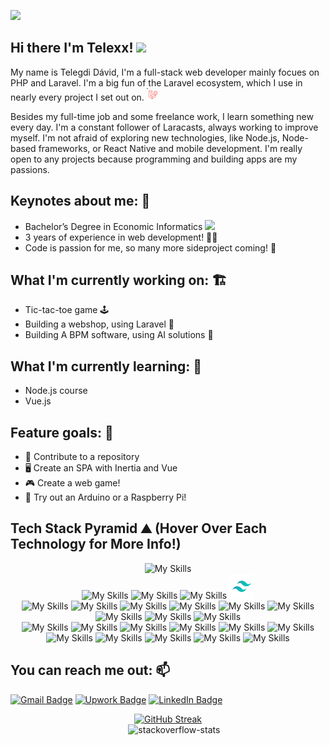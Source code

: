 ![](https://komarev.com/ghpvc/?username=Telexx12&color=green)
## Hi there I'm Telexx! <img src="https://media.tenor.com/AUHgwWxTw14AAAAi/dm4uz3-foekoe.gif" width="25">


My name is Telegdi Dávid, I'm a full-stack web developer mainly focues on PHP and Laravel. I'm a big fun of the Laravel ecosystem, which I use in nearly every project I set out on. <svg xmlns="http://www.w3.org/2000/svg" width="20" height="20" fill="none" viewBox="0 0 256 256"><rect width="20" height="20" fill="#242938" rx="60"/><path fill="#FF2D20" fill-rule="evenodd" d="M215.846 78.3138C215.91 78.5572 215.944 78.8083 215.944 79.0605V118.26C215.944 118.763 215.813 119.257 215.565 119.692C215.316 120.128 214.958 120.489 214.528 120.739L182.082 139.681V177.226C182.082 178.248 181.547 179.191 180.673 179.706L112.945 219.241C112.79 219.33 112.621 219.387 112.452 219.448C112.388 219.47 112.329 219.509 112.262 219.527C111.788 219.653 111.291 219.653 110.817 219.527C110.74 219.505 110.669 219.462 110.595 219.434C110.44 219.377 110.278 219.327 110.13 219.241L42.4164 179.706C41.9862 179.455 41.6288 179.094 41.3801 178.659C41.1314 178.224 41.0003 177.729 41 177.226V59.6288C41 59.3715 41.0352 59.1214 41.0986 58.8785C41.1198 58.7963 41.1691 58.7213 41.1973 58.6391C41.2501 58.4891 41.2995 58.3355 41.377 58.1961C41.4298 58.1032 41.5073 58.0282 41.5708 57.9425C41.6518 57.8281 41.7258 57.7102 41.8209 57.6102C41.9019 57.528 42.0076 57.4673 42.0993 57.3959C42.2014 57.3101 42.293 57.2172 42.4093 57.1493H42.4128L76.2714 37.3818C76.7001 37.1317 77.1861 37 77.6807 37C78.1753 37 78.6613 37.1317 79.09 37.3818L112.949 57.1493H112.956C113.068 57.2208 113.164 57.3101 113.266 57.3923C113.357 57.4637 113.459 57.528 113.54 57.6066C113.639 57.7102 113.71 57.8281 113.794 57.9425C113.854 58.0282 113.935 58.1032 113.984 58.1961C114.065 58.339 114.111 58.4891 114.168 58.6391C114.196 58.7213 114.245 58.7963 114.266 58.8821C114.331 59.1255 114.364 59.3766 114.365 59.6288V133.079L142.579 116.606V79.0569C142.579 78.8068 142.614 78.5531 142.678 78.3138C142.703 78.228 142.748 78.153 142.777 78.0708C142.833 77.9208 142.882 77.7672 142.96 77.6278C143.013 77.5349 143.09 77.4599 143.15 77.3742C143.235 77.2598 143.305 77.1419 143.404 77.0419C143.485 76.9597 143.587 76.899 143.679 76.8275C143.784 76.7418 143.876 76.6489 143.989 76.581H143.993L177.855 56.8135C178.283 56.563 178.769 56.4311 179.264 56.4311C179.759 56.4311 180.245 56.563 180.673 56.8135L214.532 76.581C214.652 76.6525 214.743 76.7418 214.849 76.824C214.937 76.8954 215.039 76.9597 215.12 77.0383C215.219 77.1419 215.289 77.2598 215.374 77.3742C215.437 77.4599 215.515 77.5349 215.564 77.6278C215.645 77.7672 215.691 77.9208 215.747 78.0708C215.779 78.153 215.825 78.228 215.846 78.3138H215.846ZM210.3 116.606V84.0086L198.451 90.9253L182.082 100.482V133.079L210.303 116.606H210.3ZM176.441 175.572V142.954L160.34 152.279L114.361 178.888V211.813L176.441 175.572ZM46.6443 64.5769V175.572L108.717 211.81V178.891L76.289 160.281L76.2784 160.274L76.2643 160.267C76.1551 160.203 76.0635 160.11 75.9613 160.031C75.8732 159.96 75.7711 159.903 75.6936 159.824L75.6866 159.814C75.595 159.724 75.5315 159.614 75.454 159.513C75.3835 159.417 75.299 159.335 75.2426 159.235L75.2386 159.224C75.1752 159.117 75.1364 158.988 75.0906 158.867C75.0448 158.76 74.9849 158.66 74.9568 158.545V158.541C74.9216 158.406 74.9145 158.263 74.9004 158.123C74.8863 158.016 74.8581 157.909 74.8581 157.802V157.795V81.0505L58.493 71.49L46.6443 64.5805V64.5769ZM77.6842 43.1624L49.4735 59.6288L77.6772 76.0951L105.884 59.6252L77.6772 43.1624H77.6842ZM92.3551 145.926L108.721 136.373V64.5769L96.8719 71.4936L80.5029 81.0504V152.847L92.3551 145.926ZM179.264 62.5941L151.056 79.0605L179.264 95.5268L207.467 79.0569L179.264 62.5941ZM176.441 100.482L160.072 90.9253L148.224 84.0086V116.606L164.589 126.159L176.441 133.079V100.482ZM111.536 173.94L152.909 149.988L173.591 138.02L145.405 121.564L112.952 140.51L83.3743 157.777L111.536 173.94Z" clip-rule="evenodd"/></svg>

Besides my full-time job and some freelance work, I learn something new every day. I'm a constant follower of Laracasts, always working to improve myself. I'm not afraid of exploring new technologies, like Node.js, Node-based frameworks, or React Native and mobile development. I'm really open to any projects because programming and building apps are my passions.

## Keynotes about me: 📌

- Bachelor’s Degree in Economic Informatics <img src="https://media.tenor.com/0ENB5HuTH0gAAAAi/trophy-beker.gif" width="25">
- 3️ years of experience in web development! 👨‍💻
- Code is passion for me, so many more sideproject coming! 🌱

## What I'm currently working on: 🏗️

- Tic-tac-toe game 🕹️
- Building a webshop, using Laravel 🏪
- Building A BPM software, using AI solutions 🤖

## What I'm currently learning: 📖

- Node.js course
- Vue.js

## Feature goals: 🎯

- 🌟 Contribute to a repository
- 🖥️ Create an SPA with Inertia and Vue
- 🎮 Create a web game!
- 🔌 Try out an Arduino or a Raspberry Pi!

## Tech Stack Pyramid ⛰️ (Hover Over Each Technology for More Info!)

<div>
    <div align="center">
        <img src="https://skillicons.dev/icons?i=laravel&theme=dark" alt="My Skills" width="40px" height="40px" title="Top Tier 🌟 Laravel 🌟 The Most Important Technology in My Stack 🌟 Absolutely GameChanger"/>
    </div>
    <div align="center">
        <img src="https://github.com/user-attachments/assets/3361b981-3236-48a2-a5d4-5699eb109112" alt="My Skills" width="40px" height="40px" title="Tier 2 ⚙️ Livewire ⚙️ The Best What I Can Wish as a Full-Stack Developer"/>
        <img src="https://skillicons.dev/icons?i=alpinejs&theme=dark" alt="My Skills"  width="40px" height="40px" title="Tier 2 ⚙️ Alpine.js ⚙️ With Alpine.js and Livewire, There Are No Limits to My Creativity!"/>
        <img src="https://skillicons.dev/icons?i=vue&theme=dark" alt="My Skills"  width="40px" height="40px" title="Tier 2 ⚙️ Vue.js ⚙️ The Framework I Rely On for Building Dynamic SPAs"/>
        <img src="/assets/tailwindcss.png" alt="My Skills" height="40px" width="40px" title="Tier 2 ⚙️ Tailwind CSS ⚙️ The Foundation of All My Designs"
    </div>
    <div align="center">
        <img src="https://skillicons.dev/icons?i=css&theme=dark" alt="My Skills"  width="40px" height="40px" title="Tier 3 🧱 CSS 🧱 Like a Brick in the House"/>    
        <img src="https://skillicons.dev/icons?i=html&theme=dark" alt="My Skills"  width="40px" height="40px" title="Tier 3 🧱 HTML 🧱 Like a Brick in the House"/>
        <img src="https://skillicons.dev/icons?i=mysql&theme=dark" alt="My Skills"  width="40px" height="40px" title="Tier 3 🧱 MySQL 🧱 Like a Brick in the House"/>
        <img src="https://skillicons.dev/icons?i=js&theme=dark" alt="My Skills"  width="40px" height="40px" title="Tier 3 🧱 JavaScript 🧱 Like a Brick in the House"/>
        <img src="https://skillicons.dev/icons?i=php&theme=dark" alt="My Skills"  width="40px" height="40px" title="Tier 3 🧱 PHP 🧱 Like a Brick in the House"/>
        <img src="https://skillicons.dev/icons?i=github&theme=dark" alt="My Skills"  width="40px" height="40px" title="Tier 3 🧱 GitHub 🧱 Like a Brick in the House"/>
        <img src="https://skillicons.dev/icons?i=phpstorm&theme=dark" alt="My Skills"  width="40px" height="40px" title="Tier 3 🧱 PHPStorm 🧱 Like a Brick in the House"/>
        <img src="https://skillicons.dev/icons?i=windows&theme=dark" alt="My Skills"  width="40px" height="40px" title="Tier 3 🧱 Windows 🧱 Like a Brick in the House"/>
         <img src="https://skillicons.dev/icons?i=docker&theme=dark" alt="My Skills"  width="40px" height="40px" title="Tier 3 🧱 Docker 🧱 Like a Brick in the House"/>
    </div>
    <div align="center">
        <img src="https://skillicons.dev/icons?i=react&theme=dark" alt="My Skills"  width="40px" height="40px" title="Tier 4 🛠️ React 🛠️ Useful Knowledge for Special Situations"/>
        <img src="https://skillicons.dev/icons?i=arch&theme=dark" alt="My Skills"  width="40px" height="40px" title="Tier 4 🛠️ Arch Linux 🛠️ Useful Knowledge for Special Situations"/>
        <img src="https://skillicons.dev/icons?i=bootstrap&theme=dark" alt="My Skills"  width="40px" height="40px" title="Tier 4 🛠️ Bootstrap 🛠️ Useful Knowledge for Special Situations"/>
        <img src="https://skillicons.dev/icons?i=stackoverflow&theme=dark" alt="My Skills"  width="40px" height="40px" title="Tier 4 🛠️ StackoverFlow 🛠️ Useful Knowledge for Special Situations"/>
        <img src="https://skillicons.dev/icons?i=cs&theme=dark" alt="My Skills"  width="40px" height="40px" title="Tier 4 🛠️ C# 🛠️ Useful Knowledge for Special Situations"/>
        <img src="https://skillicons.dev/icons?i=linux&theme=dark" alt="My Skills"  width="40px" height="40px" title="Tier 4 🛠️ Linux 🛠️ Useful Knowledge for Special Situations"/>
        <img src="https://skillicons.dev/icons?i=c&theme=dark" alt="My Skills"  width="40px" height="40px" title="Tier 4 🛠️ C 🛠️ Useful Knowledge for Special Situations"/>
        <img src="https://skillicons.dev/icons?i=nodejs&theme=dark" alt="My Skills"  width="40px" height="40px" title="Tier 4 🛠️ NodeJs 🛠️ Useful Knowledge for Special Situations"/>
        <img src="https://skillicons.dev/icons?i=npm&theme=dark" alt="My Skills"  width="40px" height="40px" title="Tier 4 🛠️ NPM 🛠️ Useful Knowledge for Special Situations"/>
        <img src="https://skillicons.dev/icons?i=postman&theme=dark" alt="My Skills"  width="40px" height="40px" title="Tier 4 🛠️ Postman 🛠️ Useful Knowledge for Special Situations"/>
        <img src="https://skillicons.dev/icons?i=vscode&theme=dark" alt="My Skills"  width="40px" height="40px" title="Tier 4 🛠️ VSCode 🛠️ Useful Knowledge for Special Situations"/>
    </div>
</div>

## You can reach me out: 📫

[![Gmail Badge](https://img.shields.io/badge/-Gmail-c14438?style=for-the-badge&logo=Gmail&logoColor=white)](mailto:telegdi.david12@gmail.com)
[![Upwork Badge](https://img.shields.io/badge/Upwork-darkgreen?style=for-the-badge&logo=Upwork&logoColor=white)](https://www.upwork.com/freelancers/~01f893ba367c73dfa3)
[![LinkedIn Badge](https://img.shields.io/badge/LinkedIn-0077B5?style=for-the-badge&logo=linkedin&logoColor=white)](https://www.linkedin.com/in/telegdi-david-4b29a428a)
<div align="center">
  <a href="https://git.io/streak-stats">
    <img src="https://streak-stats.demolab.com/?user=Telexx12&exclude_days=Sun%2CSat" alt="GitHub Streak">
  </a>
</div>

<div align="center">
    &nbsp;&nbsp;&nbsp;&nbsp;&nbsp;<img src="https://github-stackoverflow-readme.vercel.app/?userId=19615291" alt="stackoverflow-stats">
</div>
<!--**Telexx12/Telexx12** is a ✨ _special_ ✨ repository because its `README.md` (this file) appears on your GitHub profile.

Here are some ideas to get you started:

- 🔭 I’m currently working on ...
- 🌱 I’m currently learning ...
- 👯 I’m looking to collaborate on ...
- 🤔 I’m looking for help with ...
- 💬 Ask me about ...
-  How to reach me: ...
- 😄 Pronouns: ...
- ⚡ Fun fact: ...
  -->
